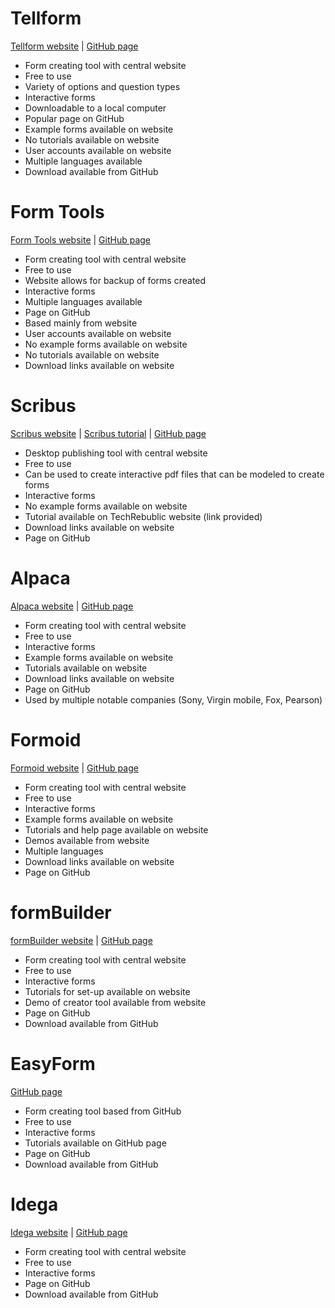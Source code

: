# Tellform
[Tellform website](https://www.tellform.com/)
|
[GitHub page](https://github.com/tellform)

* Form creating tool with central website
* Free to use
* Variety of options and question types
* Interactive forms
* Downloadable to a local computer
* Popular page on GitHub
* Example forms available on website
* No tutorials available on website
* User accounts available on website
* Multiple languages available
* Download available from GitHub

# Form Tools
[Form Tools website](https://formtools.org/)
|
[GitHub page](https://github.com/formtools)

* Form creating tool with central website
* Free to use
* Website allows for backup of forms created
* Interactive forms
* Multiple languages available
* Page on GitHub
* Based mainly from website
* User accounts available on website
* No example forms available on website
* No tutorials available on website
* Download links available on website

# Scribus
[Scribus website](https://www.scribus.net/)
|
[Scribus tutorial](http://www.techrepublic.com/blog/tr-dojo/create-interactive-pdf-documents-with-scribus/)
|
[GitHub page](https://github.com/scribusproject)

* Desktop publishing tool with central website
* Free to use
* Can be used to create interactive pdf files that can be modeled to create forms
* Interactive forms
* No example forms available on website
* Tutorial available on TechRebublic website (link provided)
* Download links available on website
* Page on GitHub

# Alpaca
[Alpaca website](http://www.alpacajs.org/)
|
[GitHub page](https://github.com/gitana/alpaca)

* Form creating tool with central website
* Free to use
* Interactive forms
* Example forms available on website
* Tutorials available on website
* Download links available on website
* Page on GitHub
* Used by multiple notable companies (Sony, Virgin mobile, Fox, Pearson)

# Formoid
[Formoid website](http://formoid.com/)
|
[GitHub page](https://github.com/Formoid/Formoid)

* Form creating tool with central website
* Free to use
* Interactive forms
* Example forms available on website
* Tutorials and help page available on website
* Demos available from website
* Multiple languages
* Download links available on website
* Page on GitHub

# formBuilder
[formBuilder website](https://formbuilder.online/)
|
[GitHub page](https://github.com/kevinchappell/formBuilder)

* Form creating tool with central website
* Free to use
* Interactive forms
* Tutorials for set-up available on website
* Demo of creator tool available from website
* Page on GitHub
* Download available from GitHub

# EasyForm
[GitHub page](https://github.com/emmasuzuki/EasyForm)

* Form creating tool based from GitHub
* Free to use
* Interactive forms
* Tutorials available on GitHub page
* Page on GitHub
* Download available from GitHub

# Idega
[Idega website](http://idega.github.io/formbuilder.html)
|
[GitHub page](https://github.com/idega/com.idega.formbuilder)

* Form creating tool with central website
* Free to use
* Interactive forms
* Page on GitHub
* Download available from GitHub